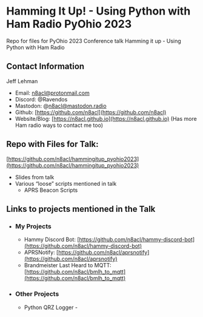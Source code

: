 # Hamming It Up! - Using Python with Ham Radio PyOhio 2023
Repo for files for PyOhio 2023 Conference talk Hamming it up - Using Python with Ham Radio

## Contact Information

Jeff Lehman

- Email: n8acl@protonmail.com
- Discord: @Ravendos
- Mastodon: @n8acl@mastodon.radio
- Github: [https://github.com/n8acl](https://github.com/n8acl)
- Website/Blog: [https://n8acl.github.io](https://n8acl.github.io) (Has more Ham radio ways to contact me too)

## Repo with Files for Talk: 
[https://github.com/n8acl/hammingitup_pyohio2023](https://github.com/n8acl/hammingitup_pyohio2023)
- Slides from talk
- Various “loose” scripts mentioned in talk
    - APRS Beacon Scripts

## Links to projects mentioned in the Talk

- ### My Projects
  - Hammy Discord Bot: [https://github.com/n8acl/hammy-discord-bot](https://github.com/n8acl/hammy-discord-bot)
  - APRSNotify: [https://github.com/n8acl/aprsnotify](https://github.com/n8acl/aprsnotify)
  - Brandmeister Last Heard to MQTT: [https://github.com/n8acl/bmlh_to_mqtt](https://github.com/n8acl/bmlh_to_mqtt)

- ### Other Projects
  - Python QRZ Logger - 
